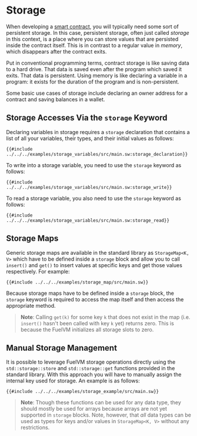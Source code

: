 # Storage

When developing a [smart contract](../sway-program-types/smart_contracts.md), you will typically need some sort of persistent storage. In this case, persistent storage, often just called _storage_ in this context, is a place where you can store values that are persisted inside the contract itself. This is in contrast to a regular value in _memory_, which disappears after the contract exits.

Put in conventional programming terms, contract storage is like saving data to a hard drive. That data is saved even after the program which saved it exits. That data is persistent. Using memory is like declaring a variable in a program: it exists for the duration of the program and is non-persistent.

Some basic use cases of storage include declaring an owner address for a contract and saving balances in a wallet.

## Storage Accesses Via the `storage` Keyword

Declaring variables in storage requires a `storage` declaration that contains a list of all your variables, their types, and their initial values as follows:

```sway
{{#include ../../../examples/storage_variables/src/main.sw:storage_declaration}}
```
To write into a storage variable, you need to use the `storage` keyword as follows:

```sway
{{#include ../../../examples/storage_variables/src/main.sw:storage_write}}
```

To read a storage variable, you also need to use the `storage` keyword as follows:

```sway
{{#include ../../../examples/storage_variables/src/main.sw:storage_read}}
```

## Storage Maps

Generic storage maps are available in the standard library as `StorageMap<K, V>` which have to be defined inside a `storage` block and allow you to call `insert()` and `get()` to insert values at specific keys and get those values respectively. For example:

```sway
{{#include ../../../examples/storage_map/src/main.sw}}
```

Because storage maps have to be defined inside a `storage` block, the `storage` keyword is required to access the map itself and then access the appropriate method.

> **Note**: Calling `get(k)` for some key `k` that does not exist in the map (i.e. `insert()` hasn't been called with key `k` yet) returns zero. This is because the FuelVM initializes all storage slots to zero.

## Manual Storage Management

It is possible to leverage FuelVM storage operations directly using the `std::storage::store` and `std::storage::get` functions provided in the standard library. With this approach you will have to manually assign the internal key used for storage. An example is as follows:

```sway
{{#include ../../../examples/storage_example/src/main.sw}}
```

> **Note**: Though these functions can be used for any data type, they should mostly be used for arrays because arrays are not yet supported in `storage` blocks. Note, however, that _all_ data types can be used as types for keys and/or values in `StorageMap<K, V>` without any restrictions.

